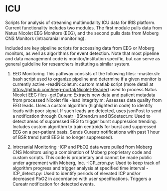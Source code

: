 # ICU
Scripts for analysis of streaming multimodality ICU data for IRIS platform.
Current functionality includes two modules. The first module pulls data from Natus Nicolet EEG Monitors (EEG), and the second pulls data from Moberg CNS Monitors (intracranial monitoring).

Included are key pipeline scripts for accessing data from EEG or Moberg monitors, as well as algorithms for event detection. Note that most pipeline and data management code is monitor/institution specific, but can serve as general guideline for researchers instituting a similar system. 

1) EEG Monitoring
This pathway consists of the following files:
-master.sh: bash script used to organize pipeline and determine if a given monitor is currently active
-readNicolet.m: custom matlab script (more detail at https://github.com/ieeg-portal/Nicolet-Reader) used to process Natus Nicolet EEG files
-getData.m: Extracts new data and patient metadata from processed Nicolet file
-lead integrity.m: Assesses data quality from EEG leads. Uses a custom algorithm (highlighted in code) to identify leads with poor signal. If such leads are detected, uses jsonPost to send a notification through Cureatr
-BStrend.m and BSdetect.m: Used to detect areas of suppressed EEG to trigger burst suppression trending. Includes custom algorithm to train centroids for burst and suppressed EEG on a per-patient basis. Sends Cureatr notifications with past 1 hour of BSR trend (until EEG is no longer suppressed).


2) Intrcranial Monitoring
-ICP and PbO2 data were pulled from Moberg CNS Monitors using a combination of Moberg proprietary code and custom scripts. This code is proprietary and cannot be made public under agreement with Moberg, Inc.
-ICP_cron.py: Used to keep track of algorithm progress and trigger analysis at specified time interval
-ICP_detect.py: Used to identify periods of elevated ICP and/or decreased PbO2 in accordance with user specifications. Triggers a Cureatr notification for detected events.


